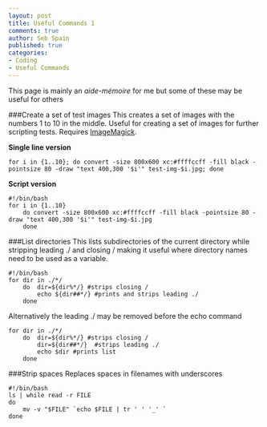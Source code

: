 ```yaml
---
layout: post
title: Useful Commands 1
comments: true
author: Seb Spain
published: true
categories:
- Coding
- Useful Commands
---
```


This page is mainly an *aide-mémoire* for me but some of these may be useful for others

###Create a set of test images
This creates a set of images with the numbers 1 to 10 in the middle. Useful for creating a set of images for further scripting tests. Requires [ImageMagick](http://www.imagemagick.org/).

**Single line version**

```{sh}
for i in {1..10}; do convert -size 800x600 xc:#ffffccff -fill black -pointsize 80 -draw "text 400,300 '$i'" test-img-$i.jpg; done
```
**Script version**

```{sh}
#!/bin/bash
for i in {1..10}
	do convert -size 800x600 xc:#ffffccff -fill black -pointsize 80 -draw "text 400,300 '$i'" test-img-$i.jpg
	done
```

###List directories
This lists subdirectories of the current directory while stripping leading ./ and closing / making it useful where directory names need to be used as a variable.

```{sh}
#!/bin/bash
for dir in ./*/
	do  dir=${dir%*/} #strips closing /
    	echo ${dir##*/} #prints and strips leading ./
	done
```

Alternatively the leading ./ may be removed before the echo command

```{sh}
for dir in ./*/
 	do 	dir=${dir%*/} #strips closing /
 		dir=${dir##*/} 	#strips leading ./
 		echo $dir #prints list
 	done
```

###Strip spaces
Replaces spaces in filenames with underscores

```{sh}
#!/bin/bash
ls | while read -r FILE
do
    mv -v "$FILE" `echo $FILE | tr ' ' '_' `
done
```
